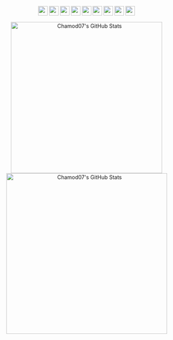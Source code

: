 <p align="center">
  <img src="https://img.shields.io/badge/Spring_Boot-%2320232a?style=for-the-badge&logo=spring&logoColor=6DB33F" height="25" />
  <img src="https://img.shields.io/badge/FastAPI-%2320232a?style=for-the-badge&logo=fastapi&logoColor=009688" height="25" />
  <img src="https://img.shields.io/badge/AWS-%2320232a?style=for-the-badge&logo=amazon-web-services&logoColor=FF9900" height="25" />
  <img src="https://img.shields.io/badge/Angular-%2320232a?style=for-the-badge&logo=angular&logoColor=DD0031" height="25" />
  <img src="https://img.shields.io/badge/React-%2320232a?style=for-the-badge&logo=react&logoColor=02769B" height="25" />
  <img src="https://img.shields.io/badge/Flutter-%2320232a?style=for-the-badge&logo=flutter&logoColor=02569B" height="25" />
  <img src="https://img.shields.io/badge/TypeScript-%2320232a?style=for-the-badge&logo=typescript&logoColor=3178C6" height="25" />
  <img src="https://img.shields.io/badge/Supabase-%2320232a?style=for-the-badge&logo=supabase&logoColor=3ECF8E" height="25" />
  <img src="https://img.shields.io/badge/Docker-%2320232a?style=for-the-badge&logo=docker&logoColor=2496ED" height="25" />
</p>

<div align="center">
  <img width="400" src="https://github-readme-stats.vercel.app/api?username=Chamod07&theme=tokyonight&show_icons=true&hide_border=true&count_private=true" alt="Chamod07's GitHub Stats" />
  <img width="425" src="https://streak-stats.demolab.com?user=Chamod07&theme=tokyonight&hide_border=true" alt="Chamod07's GitHub Stats" />
</div>
